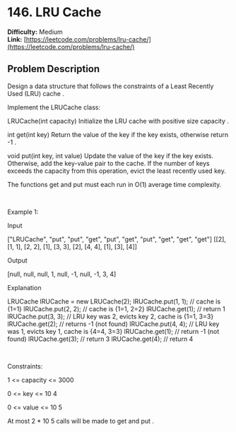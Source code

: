 # 146. LRU Cache

**Difficulty:** Medium  
**Link:** [https://leetcode.com/problems/lru-cache/](https://leetcode.com/problems/lru-cache/)

## Problem Description

Design a data structure that follows the constraints of a 
Least Recently Used (LRU) cache
.


Implement the 
LRUCache
 class:




LRUCache(int capacity)
 Initialize the LRU cache with 
positive
 size 
capacity
.


int get(int key)
 Return the value of the 
key
 if the key exists, otherwise return 
-1
.


void put(int key, int value)
 Update the value of the 
key
 if the 
key
 exists. Otherwise, add the 
key-value
 pair to the cache. If the number of keys exceeds the 
capacity
 from this operation, 
evict
 the least recently used key.




The functions 
get
 and 
put
 must each run in 
O(1)
 average time complexity.


 


Example 1:




Input

["LRUCache", "put", "put", "get", "put", "get", "put", "get", "get", "get"]
[[2], [1, 1], [2, 2], [1], [3, 3], [2], [4, 4], [1], [3], [4]]

Output

[null, null, null, 1, null, -1, null, -1, 3, 4]


Explanation

LRUCache lRUCache = new LRUCache(2);
lRUCache.put(1, 1); // cache is {1=1}
lRUCache.put(2, 2); // cache is {1=1, 2=2}
lRUCache.get(1);    // return 1
lRUCache.put(3, 3); // LRU key was 2, evicts key 2, cache is {1=1, 3=3}
lRUCache.get(2);    // returns -1 (not found)
lRUCache.put(4, 4); // LRU key was 1, evicts key 1, cache is {4=4, 3=3}
lRUCache.get(1);    // return -1 (not found)
lRUCache.get(3);    // return 3
lRUCache.get(4);    // return 4



 


Constraints:




1 <= capacity <= 3000


0 <= key <= 10
4


0 <= value <= 10
5


At most 
2 * 10
5
 calls will be made to 
get
 and 
put
.




